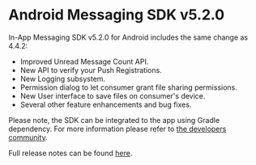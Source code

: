 # Android Messaging SDK v5.2.0

In-App Messaging SDK v5.2.0 for Android includes the same change as 4.4.2:
* Improved Unread Message Count API.
* New API to verify your Push Registrations.
* New Logging subsystem.
* Permission dialog to let consumer grant file sharing permissions.
* New User interface to save files on consumer's device.
* Several other feature enhancements and bug fixes.

Please note, the SDK can be integrated to the app using Gradle dependency. For more information please refer to [the developers community](https://developers.liveperson.com/android-quickstart.html).

Full release notes can be found [here](https://developers.liveperson.com/mobile-app-messaging-sdk-for-android-latest-release-notes.html).
